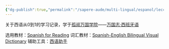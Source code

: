 ```yaml
---
{"dg-publish":true,"permalink":"/sapere-aude/multi-lingual/espanol/leccion-0/","dgPassFrontmatter":true}
---
```



关于西语从0到1的学习记录，学于[孤阅万国学院](https://www.lonelyreader.com/respublica-linguae/)——[万国志·西班牙语](https://lrl.lonelyreader.com/#/productDetail?productKeyId=P085)

选用教材：[Spanish for Reading](https://www.amazon.com/Spanish-Reading-Self-Instructional-Fabiola-Franco/dp/0764103334)
词汇教材：[Spanish-English Bilingual Visual Dictionary](https://www.amazon.com/Spanish-English-Bilingual-Dictionary-Dictionaries/dp/1465459316)
辅助工具：[西语助手](https://www.eudic.net/v4/es/app/eshelper)
